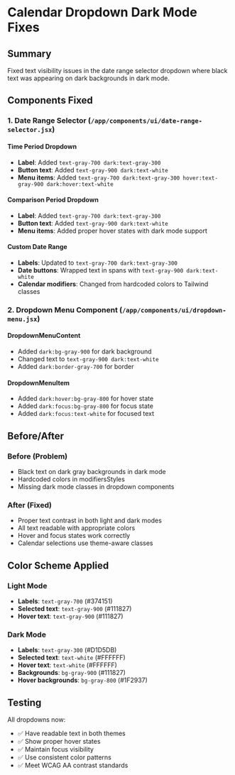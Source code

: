 # Calendar Dropdown Dark Mode Fixes

## Summary
Fixed text visibility issues in the date range selector dropdown where black text was appearing on dark backgrounds in dark mode.

## Components Fixed

### 1. Date Range Selector (`/app/components/ui/date-range-selector.jsx`)

#### Time Period Dropdown
- **Label**: Added `text-gray-700 dark:text-gray-300`
- **Button text**: Added `text-gray-900 dark:text-white`
- **Menu items**: Added `text-gray-700 dark:text-gray-300 hover:text-gray-900 dark:hover:text-white`

#### Comparison Period Dropdown
- **Label**: Added `text-gray-700 dark:text-gray-300`
- **Button text**: Added `text-gray-900 dark:text-white`
- **Menu items**: Added proper hover states with dark mode support

#### Custom Date Range
- **Labels**: Updated to `text-gray-700 dark:text-gray-300`
- **Date buttons**: Wrapped text in spans with `text-gray-900 dark:text-white`
- **Calendar modifiers**: Changed from hardcoded colors to Tailwind classes

### 2. Dropdown Menu Component (`/app/components/ui/dropdown-menu.jsx`)

#### DropdownMenuContent
- Added `dark:bg-gray-900` for dark background
- Changed text to `text-gray-900 dark:text-white`
- Added `dark:border-gray-700` for border

#### DropdownMenuItem
- Added `dark:hover:bg-gray-800` for hover state
- Added `dark:focus:bg-gray-800` for focus state
- Added `dark:focus:text-white` for focused text

## Before/After

### Before (Problem)
- Black text on dark gray backgrounds in dark mode
- Hardcoded colors in modifiersStyles
- Missing dark mode classes in dropdown components

### After (Fixed)
- Proper text contrast in both light and dark modes
- All text readable with appropriate colors
- Hover and focus states work correctly
- Calendar selections use theme-aware classes

## Color Scheme Applied

### Light Mode
- **Labels**: `text-gray-700` (#374151)
- **Selected text**: `text-gray-900` (#111827)
- **Hover text**: `text-gray-900` (#111827)

### Dark Mode
- **Labels**: `text-gray-300` (#D1D5DB)
- **Selected text**: `text-white` (#FFFFFF)
- **Hover text**: `text-white` (#FFFFFF)
- **Backgrounds**: `bg-gray-900` (#111827)
- **Hover backgrounds**: `bg-gray-800` (#1F2937)

## Testing
All dropdowns now:
- ✅ Have readable text in both themes
- ✅ Show proper hover states
- ✅ Maintain focus visibility
- ✅ Use consistent color patterns
- ✅ Meet WCAG AA contrast standards